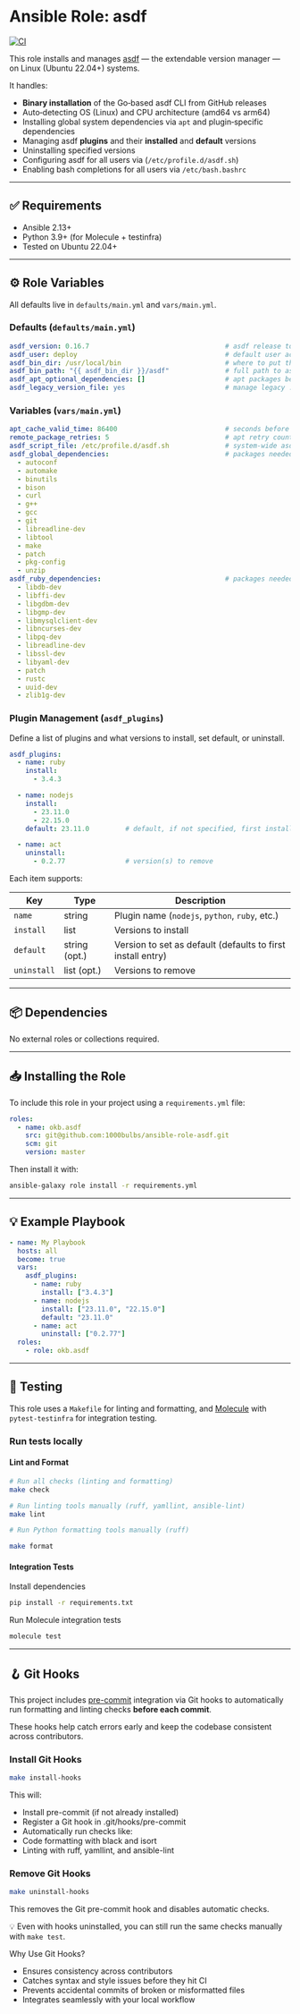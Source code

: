 # Ansible Role: asdf

[![CI](https://github.com/1000Bulbs/ansible-role-asdf/actions/workflows/ci.yml/badge.svg)](https://github.com/1000Bulbs/ansible-role-asdf/actions/workflows/ci.yml)

This role installs and manages [asdf](https://asdf-vm.com/) — the extendable version manager — on Linux (Ubuntu 22.04+) systems.

It handles:

- **Binary installation** of the Go‑based asdf CLI from GitHub releases
- Auto‑detecting OS (Linux) and CPU architecture (amd64 vs arm64)
- Installing global system dependencies via `apt` and plugin‑specific dependencies
- Managing asdf **plugins** and their **installed** and **default** versions
- Uninstalling specified versions
- Configuring asdf for all users via (`/etc/profile.d/asdf.sh`)
- Enabling bash completions for all users via `/etc/bash.bashrc`

---

## ✅ Requirements

- Ansible 2.13+
- Python 3.9+ (for Molecule + testinfra)
- Tested on Ubuntu 22.04+

---

## ⚙️ Role Variables

All defaults live in `defaults/main.yml` and `vars/main.yml`.

### Defaults (`defaults/main.yml`)

```yaml
asdf_version: 0.16.7                                  # asdf release to install
asdf_user: deploy                                     # default user account
asdf_bin_dir: /usr/local/bin                          # where to put the binary
asdf_bin_path: "{{ asdf_bin_dir }}/asdf"              # full path to asdf executable
asdf_apt_optional_dependencies: []                    # apt packages before plugin adds
asdf_legacy_version_file: yes                         # manage legacy .tool-versions handling
```

### Variables (`vars/main.yml`)

```yaml
apt_cache_valid_time: 86400                           # seconds before apt cache refresh
remote_package_retries: 5                             # apt retry count
asdf_script_file: /etc/profile.d/asdf.sh              # system‑wide asdf loader script
asdf_global_dependencies:                             # packages needed by language builds
  - autoconf
  - automake
  - binutils
  - bison
  - curl
  - g++
  - gcc
  - git
  - libreadline-dev
  - libtool
  - make
  - patch
  - pkg-config
  - unzip
asdf_ruby_dependencies:                               # packages needed by ruby builds
  - libdb-dev
  - libffi-dev
  - libgdbm-dev
  - libgmp-dev
  - libmysqlclient-dev
  - libncurses-dev
  - libpq-dev
  - libreadline-dev
  - libssl-dev
  - libyaml-dev
  - patch
  - rustc
  - uuid-dev
  - zlib1g-dev
```

### Plugin Management (`asdf_plugins`)

Define a list of plugins and what versions to install, set default, or uninstall.

```yaml
asdf_plugins:
  - name: ruby
    install:
      - 3.4.3

  - name: nodejs
    install:
      - 23.11.0
      - 22.15.0
    default: 23.11.0         # default, if not specified, first install version

  - name: act
    uninstall:
      - 0.2.77               # version(s) to remove
```

Each item supports:

| Key         | Type          | Description                                                |
| ----------- | ------------- | ---------------------------------------------------------- |
| `name`      | string        | Plugin name (`nodejs`, `python`, `ruby`, etc.)             |
| `install`   | list          | Versions to install                                        |
| `default`   | string (opt.) | Version to set as default (defaults to first install entry) |
| `uninstall` | list (opt.)   | Versions to remove                                         |

---

## 📦 Dependencies

No external roles or collections required.

---

## 📥 Installing the Role

To include this role in your project using a `requirements.yml` file:

```yaml
roles:
  - name: okb.asdf
    src: git@github.com:1000bulbs/ansible-role-asdf.git
    scm: git
    version: master
```

Then install it with:

```bash
ansible-galaxy role install -r requirements.yml
```

---

## 💡 Example Playbook

```yaml
- name: My Playbook
  hosts: all
  become: true
  vars:
    asdf_plugins:
      - name: ruby
        install: ["3.4.3"]
      - name: nodejs
        install: ["23.11.0", "22.15.0"]
        default: "23.11.0"
      - name: act
        uninstall: ["0.2.77"]
  roles:
    - role: okb.asdf
```

---

## 🧪 Testing

This role uses a `Makefile` for linting and formatting, and [Molecule](https://molecule.readthedocs.io/) with
`pytest-testinfra` for integration testing.

### Run tests locally

#### Lint and Format

```bash
# Run all checks (linting and formatting)
make check

# Run linting tools manually (ruff, yamllint, ansible-lint)
make lint

# Run Python formatting tools manually (ruff)

make format
```

#### Integration Tests

Install dependencies

```bash
pip install -r requirements.txt
```

Run Molecule integration tests

```bash
molecule test
```

---

## 🪝 Git Hooks

This project includes [pre-commit](https://pre-commit.com/) integration via Git hooks to automatically run formatting and linting checks **before each commit**.

These hooks help catch errors early and keep the codebase consistent across contributors.

### Install Git Hooks

```bash
make install-hooks
```

This will:

- Install pre-commit (if not already installed)
- Register a Git hook in .git/hooks/pre-commit
- Automatically run checks like:
- Code formatting with black and isort
- Linting with ruff, yamllint, and ansible-lint

### Remove Git Hooks

```bash
make uninstall-hooks
```

This removes the Git pre-commit hook and disables automatic checks.

💡 Even with hooks uninstalled, you can still run the same checks manually with `make test`.

Why Use Git Hooks?

- Ensures consistency across contributors
- Catches syntax and style issues before they hit CI
- Prevents accidental commits of broken or misformatted files
- Integrates seamlessly with your local workflow
